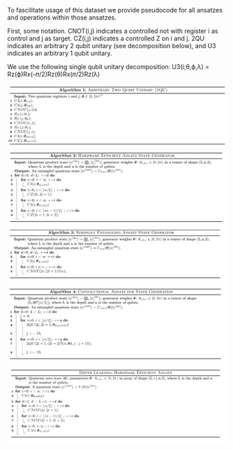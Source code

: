To fascilitate usage of this dataset we provide pseudocode for all ansatzes and operations within those ansatzes.

First, some notation. CNOT(i,j) indicates a controlled not with register i as control and j as target. CZ(i,j) indicates a controlled Z on i and j. 2QU indicates an arbitrary 2 qubit unitary (see decomposition below), and U3 indicates an arbitrary 1 qubit unitary.

We use the following single qubit unitary decomposition:
U3(i;θ,ϕ,λ) = Rz(ϕ)Rx(-𝜋/2)Rz(θ)Rx(𝜋/2)Rz(λ)

![2qu](https://github.com/LSchatzki/NTangled_Datasets/blob/main/Assets/two_qubit_unitary_pseudocode.png)
![hwe](https://github.com/LSchatzki/NTangled_Datasets/blob/main/Assets/hwe_gen_pseudocode.png)
![sea](https://github.com/LSchatzki/NTangled_Datasets/blob/main/Assets/sea_gen_pseudocode.png)
![conv](https://github.com/LSchatzki/NTangled_Datasets/blob/main/Assets/conv_gen_pseudocode.png)
![depth_learning](https://github.com/LSchatzki/NTangled_Datasets/blob/main/Assets/depth_learning_hwe_pseudocode.png)
